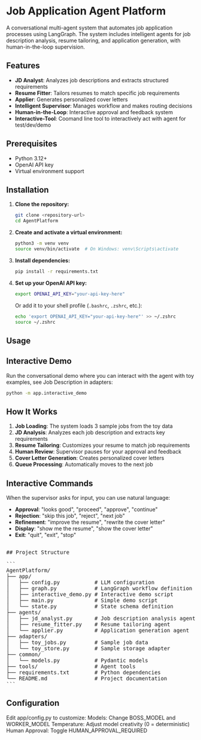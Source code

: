 # Job Application Agent Platform

A conversational multi-agent system that automates job application processes using LangGraph. The system includes intelligent agents for job description analysis, resume tailoring, and application generation, with human-in-the-loop supervision.

## Features

- **JD Analyst**: Analyzes job descriptions and extracts structured requirements
- **Resume Fitter**: Tailors resumes to match specific job requirements
- **Applier**: Generates personalized cover letters
- **Intelligent Supervisor**: Manages workflow and makes routing decisions
- **Human-in-the-Loop**: Interactive approval and feedback system
- **Interactive-Tool**: Coomand line tool to interactively act with agent for test/dev/demo

## Prerequisites

- Python 3.12+
- OpenAI API key
- Virtual environment support

## Installation

1. **Clone the repository:**
   ```bash
   git clone <repository-url>
   cd AgentPlatform
   ```

2. **Create and activate a virtual environment:**
   ```bash
   python3 -m venv venv
   source venv/bin/activate  # On Windows: venv\Scripts\activate
   ```

3. **Install dependencies:**
   ```bash
   pip install -r requirements.txt
   ```

4. **Set up your OpenAI API key:**
   ```bash
   export OPENAI_API_KEY="your-api-key-here"
   ```
   
   Or add it to your shell profile (`.bashrc`, `.zshrc`, etc.):
   ```bash
   echo 'export OPENAI_API_KEY="your-api-key-here"' >> ~/.zshrc
   source ~/.zshrc
   ```

## Usage

## Interactive Demo

Run the conversational demo where you can interact with the agent with toy examples, see Job Description in adapters:

```bash
python -m app.interactive_demo
```

## How It Works

1. **Job Loading**: The system loads 3 sample jobs from the toy data 
2. **JD Analysis**: Analyzes each job description and extracts key requirements
3. **Resume Tailoring**: Customizes your resume to match job requirements
4. **Human Review**: Supervisor pauses for your approval and feedback
5. **Cover Letter Generation**: Creates personalized cover letters
6. **Queue Processing**: Automatically moves to the next job

## Interactive Commands

When the supervisor asks for input, you can use natural language:

- **Approval**: "looks good", "proceed", "approve", "continue"
- **Rejection**: "skip this job", "reject", "next job"
- **Refinement**: "improve the resume", "rewrite the cover letter"
- **Display**: "show me the resume", "show the cover letter"
- **Exit**: "quit", "exit", "stop"

<pre>

## Project Structure

```
AgentPlatform/
├── app/
│   ├── config.py           # LLM configuration
│   ├── graph.py            # LangGraph workflow definition
│   ├── interactive_demo.py # Interactive demo script
│   ├── main.py             # Simple demo script
│   └── state.py            # State schema definition
├── agents/
│   ├── jd_analyst.py       # Job description analysis agent
│   ├── resume_fitter.py    # Resume tailoring agent
│   └── applier.py          # Application generation agent
├── adapters/
│   ├── toy_jobs.py         # Sample job data
│   └── toy_store.py        # Sample storage adapter
├── common/
│   └── models.py           # Pydantic models
├── tools/                  # Agent tools
├── requirements.txt        # Python dependencies
└── README.md               # Project documentation
```
</pre>

## Configuration
Edit app/config.py to customize:
Models: Change BOSS_MODEL and WORKER_MODEL
Temperature: Adjust model creativity (0 = deterministic)
Human Approval: Toggle HUMAN_APPROVAL_REQUIRED

